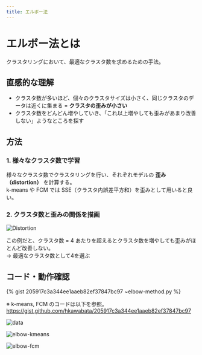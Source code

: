 ```yaml
---
title: エルボー法
---
```


# エルボー法とは

クラスタリングにおいて、最適なクラスタ数を求めるための手法。  

## 直感的な理解

- クラスタ数が多いほど、個々のクラスタサイズは小さく、同じクラスタのデータは近くに集まる = **クラスタの歪みが小さい**
- クラスタ数をどんどん増やしていき、「これ以上増やしても歪みがあまり改善しない」ようなところを探す

## 方法

### 1. 様々なクラスタ数で学習

様々なクラスタ数でクラスタリングを行い、それぞれモデルの **歪み（distortion）** を計算する。  
k-means や FCM では SSE（クラスタ内誤差平方和）を歪みとして用いると良い。

### 2. クラスタ数と歪みの関係を描画

![Distortion](https://user-images.githubusercontent.com/13412823/82035340-5917f280-96da-11ea-92c3-d50e1a017375.png)

この例だと、クラスタ数 = 4 あたりを超えるとクラスタ数を増やしても歪みがほとんど改善しない。  
→ 最適なクラスタ数として4を選ぶ

## コード・動作確認

{% gist 205917c3a344ee1aaeb82ef37847bc97 ~elbow-method.py %}

※ k-means, FCM のコードは以下を参照。  
https://gist.github.com/hkawabata/205917c3a344ee1aaeb82ef37847bc97

![data](https://user-images.githubusercontent.com/13412823/82034350-0ab62400-96d9-11ea-837d-9557dd6efe1c.png)

![elbow-kmeans](https://user-images.githubusercontent.com/13412823/82034361-0d187e00-96d9-11ea-90d3-eb6b34c432ba.png)

![elbow-fcm](https://user-images.githubusercontent.com/13412823/82034356-0be75100-96d9-11ea-8f20-87dcdb968fff.png)
